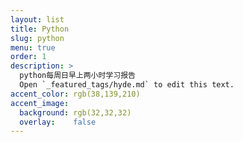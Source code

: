 ```yaml
---
layout: list
title: Python
slug: python
menu: true
order: 1
description: >
  python每周日早上两小时学习报告
  Open `_featured_tags/hyde.md` to edit this text.
accent_color: rgb(38,139,210)
accent_image:
  background: rgb(32,32,32)
  overlay:    false
---
```

